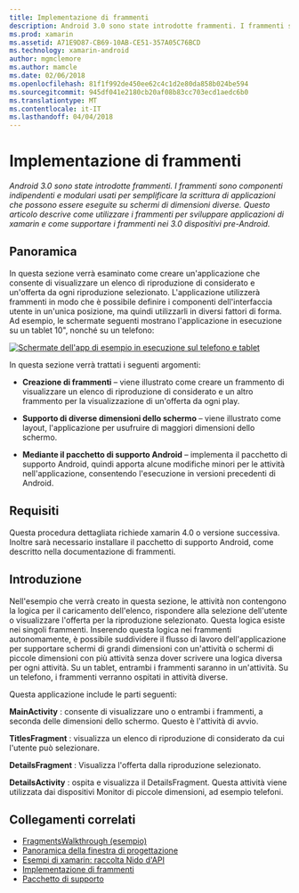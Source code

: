```yaml
---
title: Implementazione di frammenti
description: Android 3.0 sono state introdotte frammenti. I frammenti sono componenti indipendenti e modulari usati per semplificare la scrittura di applicazioni che possono essere eseguite su schermi di dimensioni diverse. Questo articolo descrive come utilizzare i frammenti per sviluppare applicazioni di xamarin e come supportare i frammenti nei 3.0 dispositivi pre-Android.
ms.prod: xamarin
ms.assetid: A71E9D87-CB69-10AB-CE51-357A05C76BCD
ms.technology: xamarin-android
author: mgmclemore
ms.author: mamcle
ms.date: 02/06/2018
ms.openlocfilehash: 81f1f992de450ee62c4c1d2e80da858b024be594
ms.sourcegitcommit: 945df041e2180cb20af08b83cc703ecd1aedc6b0
ms.translationtype: MT
ms.contentlocale: it-IT
ms.lasthandoff: 04/04/2018
---
```

# <a name="implementing-with-fragments"></a>Implementazione di frammenti

_Android 3.0 sono state introdotte frammenti. I frammenti sono componenti indipendenti e modulari usati per semplificare la scrittura di applicazioni che possono essere eseguite su schermi di dimensioni diverse. Questo articolo descrive come utilizzare i frammenti per sviluppare applicazioni di xamarin e come supportare i frammenti nei 3.0 dispositivi pre-Android._


## <a name="overview"></a>Panoramica

In questa sezione verrà esaminato come creare un'applicazione che consente di visualizzare un elenco di riproduzione di considerato e un'offerta da ogni riproduzione selezionato. L'applicazione utilizzerà frammenti in modo che è possibile definire i componenti dell'interfaccia utente in un'unica posizione, ma quindi utilizzarli in diversi fattori di forma. Ad esempio, le schermate seguenti mostrano l'applicazione in esecuzione su un tablet 10", nonché su un telefono:

[![Schermate dell'app di esempio in esecuzione sul telefono e tablet](images/intro-screenshot-sml.png)](images/intro-screenshot.png#lightbox)

In questa sezione verrà trattati i seguenti argomenti:

- **Creazione di frammenti** &ndash; viene illustrato come creare un frammento di visualizzare un elenco di riproduzione di considerato e un altro frammento per la visualizzazione di un'offerta da ogni play.

- **Supporto di diverse dimensioni dello schermo** &ndash; viene illustrato come layout, l'applicazione per usufruire di maggiori dimensioni dello schermo.

- **Mediante il pacchetto di supporto Android** &ndash; implementa il pacchetto di supporto Android, quindi apporta alcune modifiche minori per le attività nell'applicazione, consentendo l'esecuzione in versioni precedenti di Android.


## <a name="requirements"></a>Requisiti

Questa procedura dettagliata richiede xamarin 4.0 o versione successiva. Inoltre sarà necessario installare il pacchetto di supporto Android, come descritto nella documentazione di frammenti.


## <a name="introduction"></a>Introduzione

Nell'esempio che verrà creato in questa sezione, le attività non contengono la logica per il caricamento dell'elenco, rispondere alla selezione dell'utente o visualizzare l'offerta per la riproduzione selezionato. Questa logica esiste nei singoli frammenti.
Inserendo questa logica nei frammenti autonomamente, è possibile suddividere il flusso di lavoro dell'applicazione per supportare schermi di grandi dimensioni con un'attività o schermi di piccole dimensioni con più attività senza dover scrivere una logica diversa per ogni attività. Su un tablet, entrambi i frammenti saranno in un'attività. Su un telefono, i frammenti verranno ospitati in attività diverse.

Questa applicazione include le parti seguenti:

 **MainActivity** : consente di visualizzare uno o entrambi i frammenti, a seconda delle dimensioni dello schermo. Questo è l'attività di avvio.

 **TitlesFragment** : visualizza un elenco di riproduzione di considerato da cui l'utente può selezionare.

 **DetailsFragment** : Visualizza l'offerta dalla riproduzione selezionato.

 **DetailsActivity** : ospita e visualizza il DetailsFragment.
Questa attività viene utilizzata dai dispositivi Monitor di piccole dimensioni, ad esempio telefoni.



## <a name="related-links"></a>Collegamenti correlati

- [FragmentsWalkthrough (esempio)](https://developer.xamarin.com/samples/monodroid/FragmentsWalkthrough/)
- [Panoramica della finestra di progettazione](~/android/user-interface/android-designer/index.md)
- [Esempi di xamarin: raccolta Nido d'API](https://developer.xamarin.com/samples/HoneycombGallery/)
- [Implementazione di frammenti](http://developer.android.com/guide/topics/fundamentals/fragments.html)
- [Pacchetto di supporto](http://developer.android.com/sdk/compatibility-library.html)
